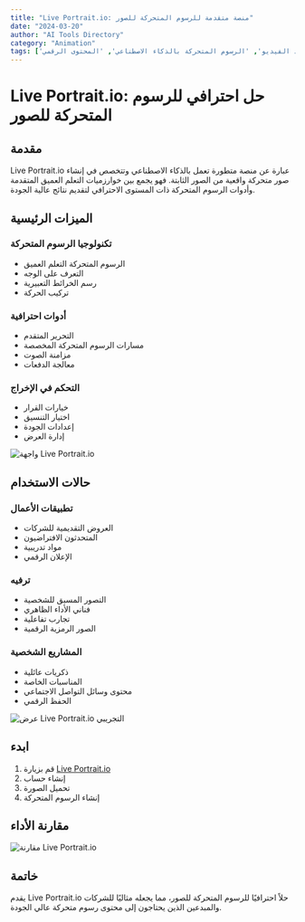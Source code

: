 ```yaml
---
title: "Live Portrait.io: منصة متقدمة للرسوم المتحركة للصور"
date: "2024-03-20"
author: "AI Tools Directory"
category: "Animation"
tags: ['صورة متحركة', 'توليد الفيديو', 'الرسوم المتحركة بالذكاء الاصطناعي', 'المحتوى الرقمي']
---
```

# Live Portrait.io: حل احترافي للرسوم المتحركة للصور

## مقدمة

Live Portrait.io عبارة عن منصة متطورة تعمل بالذكاء الاصطناعي وتتخصص في إنشاء صور متحركة واقعية من الصور الثابتة. فهو يجمع بين خوارزميات التعلم العميق المتقدمة وأدوات الرسوم المتحركة ذات المستوى الاحترافي لتقديم نتائج عالية الجودة.

## الميزات الرئيسية

### تكنولوجيا الرسوم المتحركة
- الرسوم المتحركة التعلم العميق
- التعرف على الوجه
- رسم الخرائط التعبيرية
- تركيب الحركة

### أدوات احترافية
- التحرير المتقدم
- مسارات الرسوم المتحركة المخصصة
- مزامنة الصوت
- معالجة الدفعات

### التحكم في الإخراج
- خيارات القرار
- اختيار التنسيق
- إعدادات الجودة
- إدارة العرض

![واجهة Live Portrait.io](/imgs/live-portrait-io/interface.jpg)

## حالات الاستخدام

### تطبيقات الأعمال
- العروض التقديمية للشركات
- المتحدثون الافتراضيون
- مواد تدريبية
- الإعلان الرقمي

### ترفيه
- التصور المسبق للشخصية
- فناني الأداء الظاهري
- تجارب تفاعلية
- الصور الرمزية الرقمية

### المشاريع الشخصية
- ذكريات عائلية
- المناسبات الخاصة
- محتوى وسائل التواصل الاجتماعي
- الحفظ الرقمي

![عرض Live Portrait.io التجريبي](/imgs/live-portrait-io/demo.jpg)

## ابدء

1. قم بزيارة [Live Portrait.io](https://live-portrait.io)
2. إنشاء حساب
3. تحميل الصورة
4. إنشاء الرسوم المتحركة

## مقارنة الأداء

![مقارنة Live Portrait.io](/imgs/live-portrait-io/comparison.jpg)

## خاتمة

يقدم Live Portrait.io حلاً احترافيًا للرسوم المتحركة للصور، مما يجعله مثاليًا للشركات والمبدعين الذين يحتاجون إلى محتوى رسوم متحركة عالي الجودة.
